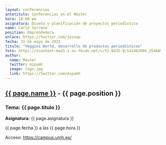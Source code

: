 ```yaml
---
layout: conferencias
antetitulo: Conferencias en el Máster
hora: 18:00 pm
asignatura: Diseño y planificación de proyectos periodístico
name: Carla Serrano 
position: Emprendedora
enlace: https://twitter.com/josvap
fecha: 31 de mayo de 2021
titulo: "Veggies World, desarrollo de productos periodísticos"
foto: https://scontent-mad1-1.xx.fbcdn.net/v/t1.6435-9/142462604_2546856705614410_8568476217235271771_n.png?_nc_cat=102&ccb=1-5&_nc_sid=730e14&_nc_ohc=tzldTJA7-6MAX8LI7fi&tn=ao6gArBC36nqThba&_nc_ht=scontent-mad1-1.xx&oh=6d745847ec037297c3ce5ae6516f344c&oe=61D66962
author:
  name: Máster
  twitter: mipumh
  image: logo.jpg
  link: https://twitter.com/mipumh
---
```


<h2><a href="{{ page.enlace }}">{{ page.name }}</a> - {{ page.position }}</h2>
<h3>Tema: {{ page.titulo }}</h3>
<p><strong>Asignatura:</strong> {{ page.asignatura }}</p>
<p>{{ page.fecha }} a las {{ page.hora }}</p>
<p>Acceso: <a href="https://campus.umh.es/">https://campus.umh.es/</a>
<img src="{{ page.foto }}" alt="" class="img-fluid img-rounded">
